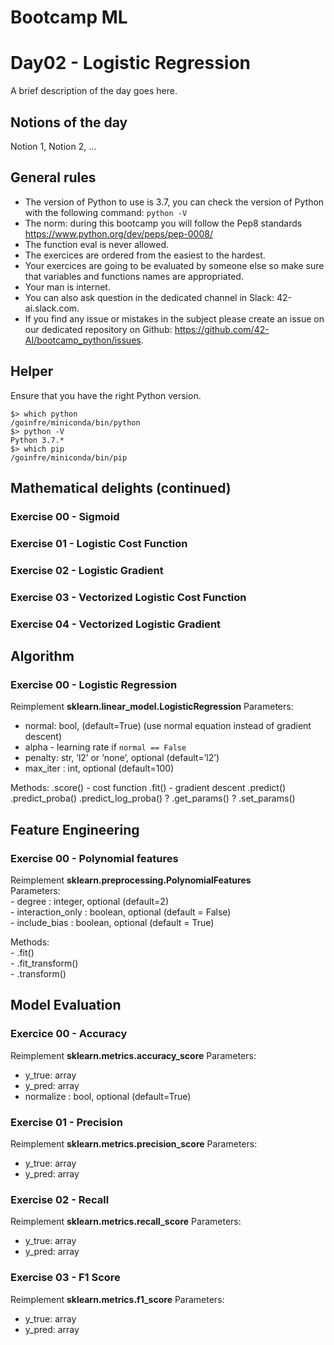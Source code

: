 
# Bootcamp ML

# Day02 - Logistic Regression

A brief description of the day goes here.

## Notions of the day

Notion 1, Notion 2, ...

## General rules

* The version of Python to use is 3.7, you can check the version of Python with the following command: `python -V`
* The norm: during this bootcamp you will follow the Pep8 standards https://www.python.org/dev/peps/pep-0008/
* The function eval is never allowed.
* The exercices are ordered from the easiest to the hardest.
* Your exercices are going to be evaluated by someone else so make sure that variables and functions names are appropriated. 
* Your man is internet.
* You can also ask question in the dedicated channel in Slack: 42-ai.slack.com.
* If you find any issue or mistakes in the subject please create an issue on our dedicated repository on Github: https://github.com/42-AI/bootcamp_python/issues.

## Helper 

Ensure that you have the right Python version.

```
$> which python
/goinfre/miniconda/bin/python
$> python -V
Python 3.7.*
$> which pip
/goinfre/miniconda/bin/pip
```

## Mathematical delights (continued)

### Exercise 00 - Sigmoid

### Exercise 01 - Logistic Cost Function

### Exercise 02 - Logistic Gradient

### Exercise 03 - Vectorized Logistic Cost Function

### Exercise 04 - Vectorized Logistic Gradient


## Algorithm

### Exercise 00 - Logistic Regression

Reimplement **sklearn.linear_model.LogisticRegression**
Parameters:
  - normal: bool, (default=True) (use normal equation instead of gradient descent)
  - alpha - learning rate if `normal == False`
  - penalty: str, ‘l2’ or ‘none’, optional (default=’l2’)
  - max_iter : int, optional (default=100)

Methods:
    .score() - cost function
    .fit() - gradient descent
    .predict()
    .predict_proba()
    .predict_log_proba()
    ? .get_params()
    ? .set_params()


## Feature Engineering

### Exercise 00 - Polynomial features

Reimplement **sklearn.preprocessing.PolynomialFeatures**  
Parameters:  
    - degree : integer, optional (default=2)  
    - interaction_only : boolean, optional (default = False)  
    - include_bias : boolean, optional (default = True)  

Methods:  
    - .fit()  
    - .fit_transform()  
    - .transform()  


## Model Evaluation

### Exercice 00 - Accuracy
Reimplement  **sklearn.metrics.accuracy_score**
Parameters:  
  - y_true: array
  - y_pred: array
  - normalize : bool, optional (default=True)

### Exercise 01 - Precision
Reimplement  **sklearn.metrics.precision_score**
Parameters:  
  - y_true: array
  - y_pred: array

### Exercise 02 - Recall
Reimplement  **sklearn.metrics.recall_score**
Parameters:  
  - y_true: array
  - y_pred: array
  
### Exercise 03 - F1 Score
Reimplement  **sklearn.metrics.f1_score**
Parameters:  
  - y_true: array
  - y_pred: array
